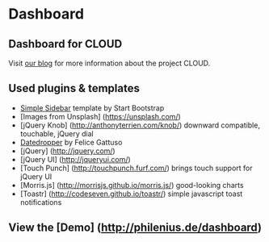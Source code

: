 # Dashboard

## Dashboard for CLOUD

Visit [our blog](http://blog.licua.de) for more information about the project CLOUD.

## Used plugins & templates

* [Simple Sidebar](http://startbootstrap.com/template-overviews/simple-sidebar/) template by Start Bootstrap
* [Images from Unsplash] (https://unsplash.com/)
* [jQuery Knob] (http://anthonyterrien.com/knob/) downward compatible, touchable, jQuery dial
* [Datedropper](http://felicegattuso.com/projects/datedropper/) by Felice Gattuso
* [jQuery] (http://jquery.com/)
* [jQuery UI] (http://jqueryui.com/)
* [Touch Punch] (http://touchpunch.furf.com/) brings touch support for jQuery UI
* [Morris.js] (http://morrisjs.github.io/morris.js/) good-looking charts
* [Toastr] (http://codeseven.github.io/toastr/) simple javascript toast notifications

## View the [Demo] (http://philenius.de/dashboard)